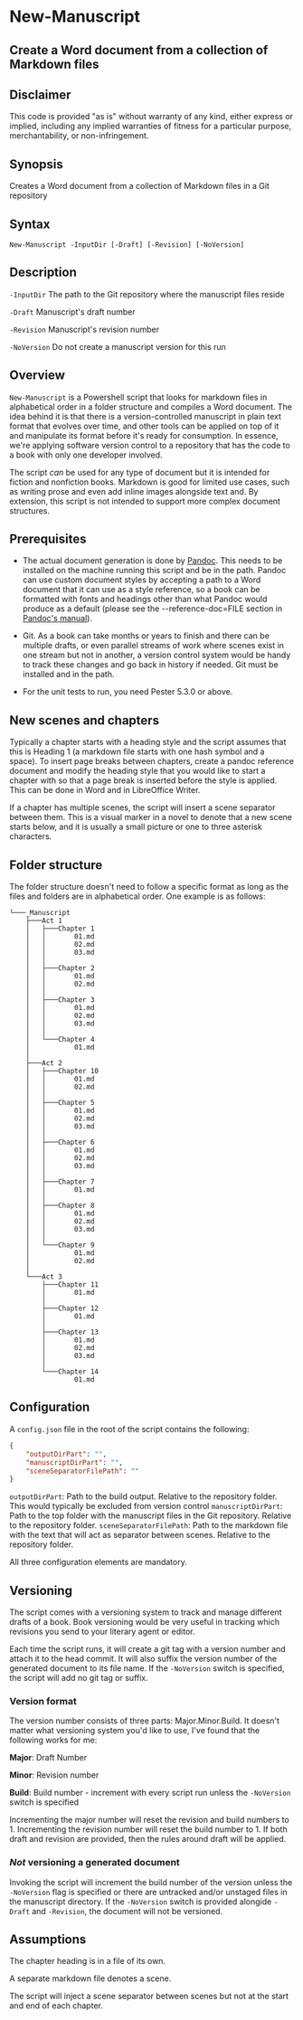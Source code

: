 # New-Manuscript
## Create a Word document from a collection of Markdown files

## Disclaimer
This code is provided "as is" without warranty of any kind, either express or implied, including any implied warranties of fitness for a particular purpose, merchantability, or non-infringement.

## Synopsis
Creates a Word document from a collection of Markdown files in a Git repository

## Syntax
```
New-Manuscript -InputDir [-Draft] [-Revision] [-NoVersion]
```

## Description

`-InputDir`&#9;The path to the Git repository where the manuscript files reside

`-Draft`&#9;Manuscript's draft number

`-Revision`&#9;Manuscript's revision number

`-NoVersion`&#9;Do not create a manuscript version for this run

## Overview
`New-Manuscript` is a Powershell script that looks for markdown files in alphabetical order in a folder structure and compiles a Word document. The idea behind it is that there is a version-controlled manuscript in plain text format that evolves over time, and other tools can be applied on top of it and manipulate its format before it's ready for consumption. In essence, we're applying software version control to a repository that has the code to a book with only one developer involved.

The script *can* be used for any type of document but it is intended for fiction and nonfiction books. Markdown is good for limited use cases, such as writing prose and even add inline images alongside text and. By extension, this script is not intended to support more complex document structures.


## Prerequisites
- The actual document generation is done by [Pandoc](https://pandoc.org/). This needs to be installed on the machine running this script and be in the path. Pandoc can use custom document styles by accepting a path to a Word document that it can use as a style reference, so a book can be formatted with fonts and headings other than what Pandoc would produce as a default (please see the --reference-doc=FILE section in [Pandoc's manual](https://pandoc.org/MANUAL.html#options-affecting-specific-writers)).

- Git. As a book can take months or years to finish and there can be multiple drafts, or even parallel streams of work where scenes exist in one stream but not in another, a version control system would be handy to track these changes and go back in history if needed. Git must be installed and in the path.

- For the unit tests to run, you need Pester 5.3.0 or above.

## New scenes and chapters

Typically a chapter starts with a heading style and the script assumes that this is Heading 1 (a markdown file starts with one hash symbol and a space). To insert page breaks between chapters, create a pandoc reference document and modify the heading style that you would like to start a chapter with so that a page break is inserted before the style is applied. This can be done in Word and in LibreOffice Writer.

If a chapter has multiple scenes, the script will insert a scene separator between them. This is a visual marker in a novel to denote that a new scene starts below, and it is usually a small picture or one to three asterisk characters.

## Folder structure

The folder structure doesn't need to follow a specific format as long as the files and folders are in alphabetical order. One example is as follows:

```
└───_Manuscript
    ├───Act 1
    │   ├───Chapter 1
    │   │       01.md
    │   │       02.md
    │   │       03.md
    │   │
    │   ├───Chapter 2
    │   │       01.md
    │   │       02.md
    │   │
    │   ├───Chapter 3
    │   │       01.md
    │   │       02.md
    │   │       03.md
    │   │
    │   └───Chapter 4
    │           01.md
    │
    ├───Act 2
    │   ├───Chapter 10
    │   │       01.md
    │   │       02.md
    │   │
    │   ├───Chapter 5
    │   │       01.md
    │   │       02.md
    │   │       03.md
    │   │
    │   ├───Chapter 6
    │   │       01.md
    │   │       02.md
    │   │       03.md
    │   │
    │   ├───Chapter 7
    │   │       01.md
    │   │
    │   ├───Chapter 8
    │   │       01.md
    │   │       02.md
    │   │       03.md
    │   │
    │   └───Chapter 9
    │           01.md
    │           02.md
    │
    └───Act 3
        ├───Chapter 11
        │       01.md
        │
        ├───Chapter 12
        │       01.md
        │
        ├───Chapter 13
        │       01.md
        │       02.md
        │       03.md
        │
        └───Chapter 14
                01.md
```

## Configuration
A `config.json` file in the root of the script contains the following:

```json
{
    "outputDirPart": "",
    "manuscriptDirPart": "",
    "sceneSeparatorFilePath": ""
}
```

`outputDirPart`:&#9;Path to the build output. Relative to the repository folder. This would typically be excluded from version control
`manuscriptDirPart`:&#9;Path to the top folder with the manuscript files in the Git repository. Relative to the repository folder.
`sceneSeparatorFilePath`:&#9;Path to the markdown file with the text that will act as separator between scenes. Relative to the repository folder.

All three configuration elements are mandatory.

## Versioning

The script comes with a versioning system to track and manage different drafts of a book. Book versioning would be very useful in tracking which revisions you send to your literary agent or editor.

Each time the script runs, it will create a git tag with a version number and attach it to the head commit. It will also suffix the version number of the generated document to its file name. If the `-NoVersion` switch is specified, the script will add no git tag or suffix.

### Version format
The version number consists of three parts: Major.Minor.Build. It doesn't matter what versioning system you'd like to use, I've found that the following works for me:

**Major**: Draft Number

**Minor**: Revision number

**Build**: Build number - increment with every script run unless the `-NoVersion` switch is specified

Incrementing the major number will reset the revision and build numbers to 1. Incrementing the revision number will reset the build number to 1. If both draft and revision are provided, then the rules around draft will be applied.

### *Not* versioning a generated document

Invoking the script will increment the build number of the version unless the `-NoVersion` flag is specified or there are untracked and/or unstaged files in the manuscript directory. If the `-NoVersion` switch is provided alongide `-Draft` and `-Revision`, the document will not be versioned.

## Assumptions

The chapter heading is in a file of its own.

A separate markdown file denotes a scene.

The script will inject a scene separator between scenes but not at the start and end of each chapter.
